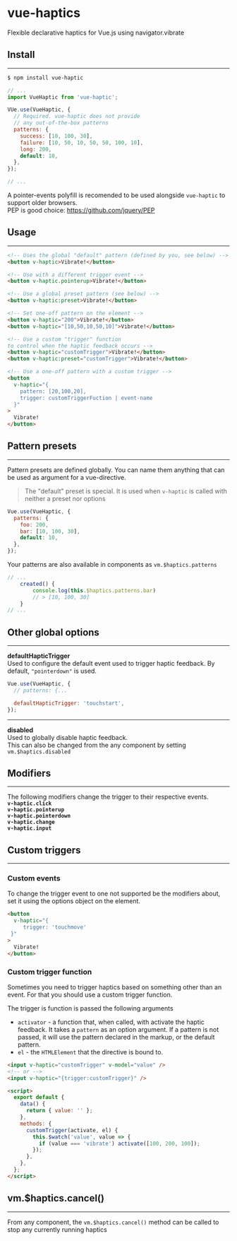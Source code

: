 # vue-haptics

Flexible declarative haptics for Vue.js using navigator.vibrate

## Install

---

```bash
$ npm install vue-haptic
```

```js
// ...
import VueHaptic from 'vue-haptic';

VUe.use(VueHaptic, {
  // Required. vue-haptic does not provide
  // any out-of-the-box patterns
  patterns: {
    success: [10, 100, 30],
    failure: [10, 50, 10, 50, 50, 100, 10],
    long: 200,
    default: 10,
  },
});

// ...
```

A pointer-events polyfill is recomended to be used alongside `vue-haptic` to support older browsers.  
PEP is good choice: https://github.com/jquery/PEP

## Usage

---

```html
<!-- Uses the global "default" pattern (defined by you, see below) -->
<button v-haptic>Vibrate!</button>

<!-- Use with a different trigger event -->
<button v-haptic.pointerup>Vibrate!</button>

<!-- Use a global preset pattern (see below) -->
<button v-haptic:preset>Vibrate!</button>

<!-- Set one-off pattern on the element -->
<button v-haptic="200">Vibrate!</button>
<button v-haptic="[10,50,10,50,10]">Vibrate!</button>

<!-- Use a custom "trigger" function
to control when the haptic feedback occurs -->
<button v-haptic="customTrigger">Vibrate!</button>
<button v-haptic:preset="customTrigger">Vibrate!</button>

<!-- Use a one-off pattern with a custom trigger -->
<button
  v-haptic="{
    pattern: [20,100,20],
    trigger: customTriggerFuction | event-name
  }"
>
  Vibrate!
</button>
```

## Pattern presets

---

Pattern presets are defined globally. You can name them anything that can be used as argument for a vue-directive.

> The "default" preset is special. It is used when `v-haptic` is called with neither a preset nor options

```js
Vue.use(VueHaptic, {
  patterns: {
    foo: 200,
    bar: [10, 100, 30],
    default: 10,
  },
});
```

Your patterns are also available in components as `vm.$haptics.patterns`

```js
// ...
    created() {
        console.log(this.$haptics.patterns.bar)
        // > [10, 100, 30]
    }
// ...
```

## Other global options

---

**defaultHapticTrigger**  
Used to configure the default event used to trigger haptic feedback. By default, `"pointerdown"` is used.

```js
Vue.use(VueHaptic, {
  // patterns: {...

  defaultHapticTrigger: 'touchstart',
});
```

---

**disabled**  
Used to globally disable haptic feedback.  
This can also be changed from the any component by setting `vm.$haptics.disabled`

## Modifiers

---

The following modifiers change the trigger to their respective events.  
**`v-haptic.click`**  
**`v-haptic.pointerup`**  
**`v-haptic.pointerdown`**  
**`v-haptic.change`**  
**`v-haptic.input`**

## Custom triggers

---

### Custom events

To change the trigger event to one not supported be the modifiers about, set it using the options object on the element.

```html
<button
  v-haptic="{
     trigger: 'touchmove'
 }"
>
  Vibrate!
</button>
```

### Custom trigger function

Sometimes you need to trigger haptics based on something other than an event. For that you should use a custom trigger function.

The trigger is function is passed the following arguments

- `activator` - a function that, when called, with activate the haptic feedback. It takes a `pattern` as an option argument. If a pattern is not passed, it will use the pattern declared in the markup, or the default pattern.
- `el` - the `HTMLElement` that the directive is bound to.

```html
<input v-haptic="customTrigger" v-model="value" />
<!-- or -->
<input v-haptic="{trigger:customTrigger}" />

<script>
  export default {
    data() {
      return { value: '' };
    },
    methods: {
      customTrigger(activate, el) {
        this.$watch('value', value => {
          if (value === 'vibrate') activate([100, 200, 100]);
        });
      },
    },
  };
</script>
```

## vm.\$haptics.cancel()

---

From any component, the `vm.$haptics.cancel()` method can be called to stop any currently running haptics
